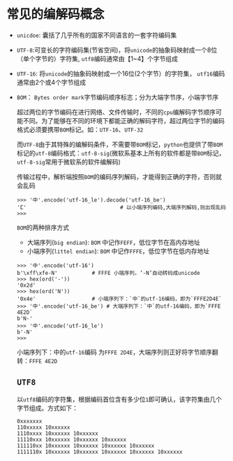 # 常见的编解码概念

- `unicdoe`: 囊括了几乎所有的国家不同语言的一套字符编码集

- `UTF-8`:可变长的字符编码集(节省空间)，将`unicode`的抽象码映射成一个8位（单个字节的）字符集, `utf8`编码通常由【1~4】个字节组成

- `UTF-16`: 将`unicode`的抽象码映射成一个16位(2个字节）的字符集， `utf16`编码通常由2个或4个字节组成

- `BOM`： `Bytes order mark`字节编码顺序标志；分为大端字节序，小端字节序

    

    超过两位的字节编码在进行网络、文件传输时，不同的`cpu`编解码字节顺序可能不同。为了能够在不同的环境下都能正确的解码字符，超过两位字节的编码格式必须要携带`BOM`标记。如：`UTF-16`、`UTF-32`

    而`UTF-8`由于其特殊的编解码条件，不需要带`BOM`标记，`python`也提供了带`BOM`标记的`utf-8`编码格式：`utf-8-sig`(微软系基本上所有的软件都是带`BOM`标记，`utf-8-sig`常用于微软系的软件编解码)

    

    传输过程中，解析端按照`BOM`的编码序列解码，才能得到正确的字符，否则就会乱码

    ```
    >>> '中'.encode('utf-16_le').decode('utf-16_be') 
    'ⵎ'								 # 以小端序列编码,大端序列解码,则出现乱码
    >>>
    ```

    `BOM`的两种排序方式

    - 大端序列(`big endian`): `BOM` 中记作`FEFF`，低位字节在高内存地址
    - 小端序列(`littel endian`):  `BOM` 中记作`FFFE`，低位字节在低内存地址

    ```
    >>> '中'.encode('utf-16')
    b'\xff\xfe-N'			# FFFE 小端序列，‘-N’自动转码成unicode
    >>> hex(ord('-'))
    '0x2d'
    >>> hex(ord('N'))
    '0x4e'					# 小端序列下：`中`的utf-16编码，即为`FFFE2D4E`
    >>> '中'.encode('utf-16_be') # 大端序列下：`中`的utf-16编码，即为`FFFE 4E2D` 
    b'N-'
    >>> '中'.encode('utf-16_le')	
    b'-N'
    >>>
    ```

    小端序列下：中的`utf-16`编码 为`FFFE 2D4E`，大端序列则正好将字节顺序翻转：`FFFE 4E2D`

    ## `UTF8`

    以`utf8`编码的字符集，根据编码首位含有多少位`1`即可确认，该字符集由几个字节组成。方式如下：
    
    ```
    0xxxxxxx
    110xxxxx 10xxxxxx
    1110xxxx 10xxxxxx 10xxxxxx
    11110xxx 10xxxxxx 10xxxxxx 10xxxxxx
    111110xx 10xxxxxx 10xxxxxx 10xxxxxx 10xxxxxx
    1111110x 10xxxxxx 10xxxxxx 10xxxxxx 10xxxxxx 10xxxxxx
    ```
    
    


